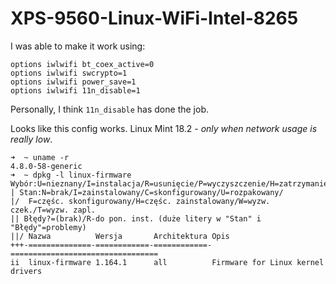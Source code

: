 # XPS-9560-Linux-WiFi-Intel-8265

I was able to make it work using:
```
options iwlwifi bt_coex_active=0
options iwlwifi swcrypto=1
options iwlwifi power_save=1
options iwlwifi 11n_disable=1
```

Personally, I think `11n_disable` has done the job.


Looks like this config works. Linux Mint 18.2 - *only when network usage is really low*.
```
➜  ~ uname -r
4.8.0-58-generic
➜  ~ dpkg -l linux-firmware
Wybór:U=nieznany/I=instalacja/R=usunięcie/P=wyczyszczenie/H=zatrzymanie
| Stan:N=brak/I=zainstalowany/C=skonfigurowany/U=rozpakowany/
|/  F=częśc. skonfigurowany/H=częśc. zainstalowany/W=wyzw. czek./T=wyzw. zapl.
|| Błędy?=(brak)/R-do pon. inst. (duże litery w "Stan" i "Błędy"=problemy)
||/ Nazwa          Wersja       Architektura Opis
+++-==============-============-============-=================================
ii  linux-firmware 1.164.1      all          Firmware for Linux kernel drivers
```
